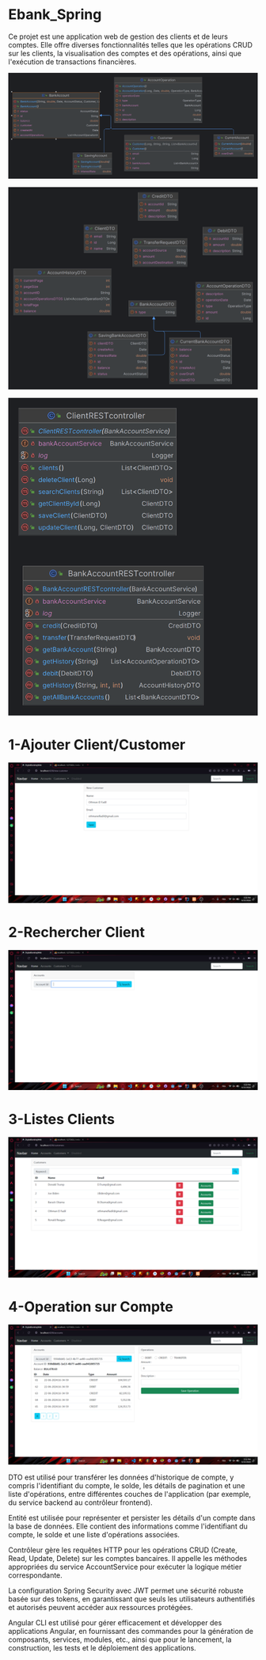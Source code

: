 # Ebank_Spring

Ce projet est une application web de gestion des clients et de leurs comptes. Elle offre diverses fonctionnalités telles que les opérations CRUD sur les clients, la visualisation des comptes et des opérations, ainsi que l'exécution de transactions financières.

![Entities](images/BankAccount.png)


![DTOS](images/dtos.png)


![Controllers](images/package.png)


# 1-Ajouter Client/Customer

![Add](images/add.png)

# 2-Rechercher Client
 
![Search](images/search.png)

# 3-Listes Clients

![Customers](images/customers.png)

# 4-Operation sur Compte

![Crud](images/Crud.png)


DTO est utilisé pour transférer les données d'historique de compte, y compris l'identifiant du compte, le solde, les détails de pagination et une liste d'opérations, entre différentes couches de l'application (par exemple, du service backend au contrôleur frontend).

Entité est utilisée pour représenter et persister les détails d'un compte dans la base de données. Elle contient des informations comme l'identifiant du compte, le solde et une liste d'opérations associées.

Contrôleur gère les requêtes HTTP pour les opérations CRUD (Create, Read, Update, Delete) sur les comptes bancaires. Il appelle les méthodes appropriées du service AccountService pour exécuter la logique métier correspondante.

La configuration Spring Security avec JWT permet une sécurité robuste basée sur des tokens, en garantissant que seuls les utilisateurs authentifiés et autorisés peuvent accéder aux ressources protégées.

Angular CLI est utilisé pour gérer efficacement et développer des applications Angular, en fournissant des commandes pour la génération de composants, services, modules, etc., ainsi que pour le lancement, la construction, les tests et le déploiement des applications.
